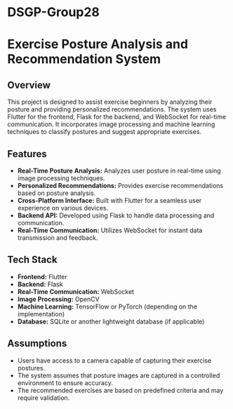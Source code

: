 # DSGP-Group28

# Exercise Posture Analysis and Recommendation System

## Overview
This project is designed to assist exercise beginners by analyzing their posture and providing personalized recommendations. The system uses Flutter for the frontend, Flask for the backend, and WebSocket for real-time communication. It incorporates image processing and machine learning techniques to classify postures and suggest appropriate exercises.

## Features
- **Real-Time Posture Analysis:** Analyzes user posture in real-time using image processing techniques.
- **Personalized Recommendations:** Provides exercise recommendations based on posture analysis.
- **Cross-Platform Interface:** Built with Flutter for a seamless user experience on various devices.
- **Backend API:** Developed using Flask to handle data processing and communication.
- **Real-Time Communication:** Utilizes WebSocket for instant data transmission and feedback.

## Tech Stack
- **Frontend:** Flutter
- **Backend:** Flask
- **Real-Time Communication:** WebSocket
- **Image Processing:** OpenCV
- **Machine Learning:** TensorFlow or PyTorch (depending on the implementation)
- **Database:** SQLite or another lightweight database (if applicable)

## Assumptions
- Users have access to a camera capable of capturing their exercise postures.
- The system assumes that posture images are captured in a controlled environment to ensure accuracy.
- The recommended exercises are based on predefined criteria and may require validation.

